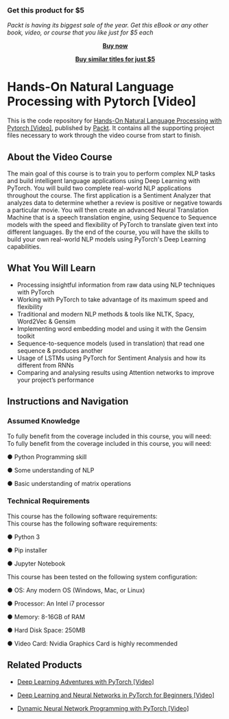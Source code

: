 
### Get this product for $5

<i>Packt is having its biggest sale of the year. Get this eBook or any other book, video, or course that you like just for $5 each</i>


<b><p align='center'>[Buy now](https://packt.link/9781789802740)</p></b>


<b><p align='center'>[Buy similar titles for just $5](https://subscription.packtpub.com/search)</p></b>


# Hands-On Natural Language Processing with Pytorch [Video]
This is the code repository for [Hands-On Natural Language Processing with Pytorch [Video]](https://www.packtpub.com/application-development/hands-natural-language-processing-pytorch-video?utm_source=github&utm_medium=repository&utm_campaign=9781789133974), published by [Packt](https://www.packtpub.com/?utm_source=github). It contains all the supporting project files necessary to work through the video course from start to finish.
## About the Video Course
The main goal of this course is to train you to perform complex NLP tasks and build intelligent language applications using Deep Learning with PyTorch.
You will build two complete real-world NLP applications throughout the course. The first application is a Sentiment Analyzer that analyzes data to determine whether a review is positive or negative towards a particular movie. You will then create an advanced Neural Translation Machine that is a speech translation engine, using Sequence to Sequence models with the speed and flexibility of PyTorch to translate given text into different languages.
By the end of the course, you will have the skills to build your own real-world NLP models using PyTorch's Deep Learning capabilities.


<H2>What You Will Learn</H2>
<DIV class=book-info-will-learn-text>
<UL>
<LI>Processing insightful information from raw data using NLP techniques with PyTorch 
<LI>Working with PyTorch to take advantage of its maximum speed and flexibility 
<LI>Traditional and modern NLP methods &amp; tools like NLTK, Spacy, Word2Vec &amp; Gensim 
<LI>Implementing word embedding model and using it with the Gensim toolkit 
<LI>Sequence-to-sequence models (used in translation) that read one sequence &amp; produces another 
<LI>Usage of LSTMs using PyTorch for Sentiment Analysis and how its different from RNNs&nbsp; 
<LI>Comparing and analysing results using Attention networks to improve your project’s performance </LI></UL></DIV>

## Instructions and Navigation
### Assumed Knowledge
To fully benefit from the coverage included in this course, you will need:<br/>
To fully benefit from the coverage included in this course, you will need:

●	Python Programming skill

●	Some understanding of NLP

●	Basic understanding of matrix operations

### Technical Requirements
This course has the following software requirements:<br/>
This course has the following software requirements:

●	Python 3

●	Pip installer

●	Jupyter Notebook

This course has been tested on the following system configuration:

●	OS: Any modern OS (Windows, Mac, or Linux)

●	Processor: An Intel i7 processor

●	Memory: 8-16GB of RAM

●	Hard Disk Space: 250MB

●	Video Card: Nvidia Graphics Card is highly recommended


## Related Products
* [Deep Learning Adventures with PyTorch [Video]](https://www.packtpub.com/big-data-and-business-intelligence/deep-learning-adventures-pytorch-video?utm_source=github&utm_medium=repository&utm_campaign=9781789138641)

* [Deep Learning and Neural Networks in PyTorch for Beginners [Video]](https://www.packtpub.com/application-development/deep-learning-and-neural-networks-pytorch-beginners-video?utm_source=github&utm_medium=repository&utm_campaign=9781789536249)

* [Dynamic Neural Network Programming with PyTorch [Video]](https://www.packtpub.com/application-development/dynamic-neural-network-programming-pytorch-video?utm_source=github&utm_medium=repository&utm_campaign=9781789610314)

